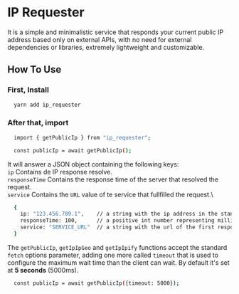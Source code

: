 # IP Requester

It is a simple and minimalistic service that responds your current public IP address based only on external APIs, with no need for external dependencies or libraries, extremely lightweight and customizable.

## How To Use

### First, Install
>
```bash
  yarn add ip_requester
```

### After that, import
>
```bash
  import { getPublicIp } from "ip_requester";

  const publicIp = await getPublicIp();
```

It will answer a JSON object containing the following keys:\
`ip`            Contains de IP response resolve.\
`responseTime`  Contains the response time of the server that resolved the request.\
`service`       Contains the `URL` value of te service that fullfilled the request.\
>
```bash
  {
    ip: "123.456.789.1",    // a string with the ip address in the standard "0.0.0.0" format.
    responseTime: 100,      // a positive int number representing milliseconds.
    service: "SERVICE_URL"  // a string with the url of the first responder service.
  }
```

The `getPublicIp`, `getIpIpGeo` and `getIpIpify` functions accept the standard `fetch` options parameter,
adding one more called `timeout` that is used to configure the maximum wait time than the client can wait.
By default it's set at **5 seconds** (5000ms).
>
```bash
  const publicIp = await getPublicIp({timeout: 5000});
```
